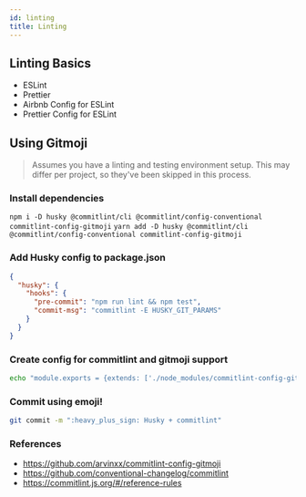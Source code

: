 ```yaml
---
id: linting
title: Linting
---
```


## Linting Basics

- ESLint
- Prettier
- Airbnb Config for ESLint
- Prettier Config for ESLint

## Using Gitmoji

> Assumes you have a linting and testing environment setup. This may differ per project, so they've been skipped in this process.

### Install dependencies

`npm i -D husky @commitlint/cli @commitlint/config-conventional commitlint-config-gitmoji`
`yarn add -D husky @commitlint/cli @commitlint/config-conventional commitlint-config-gitmoji`

### Add Husky config to package.json

```json
{
  "husky": {
    "hooks": {
      "pre-commit": "npm run lint && npm test",
      "commit-msg": "commitlint -E HUSKY_GIT_PARAMS"
    }
  }
}
```

### Create config for commitlint and gitmoji support

```bash
echo "module.exports = {extends: ['./node_modules/commitlint-config-gitmoji']};" > commitlint.config.js
```

### Commit using emoji!

```bash
git commit -m ":heavy_plus_sign: Husky + commitlint"
```

### References

- https://github.com/arvinxx/commitlint-config-gitmoji
- https://github.com/conventional-changelog/commitlint
- https://commitlint.js.org/#/reference-rules

